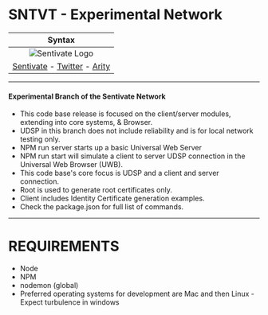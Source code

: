 # SNTVT - Experimental Network

| Syntax      |
| :----: |
| ![Sentivate Logo](https://sentivate.com/wp-content/uploads/brizy/12/assets/images/iW=1200&iH=any/70e94477b15f379a2717c387bf335188.png)|
|[Sentivate](https://sentivate.com) - [Twitter](https://twitter.com/sentivate) - [Arity](https://arity.company)|
---
#### Experimental Branch of the Sentivate Network
- This code base release is focused on the client/server modules, extending into core systems, & Browser.  
- UDSP in this branch does not include reliability and is for local network testing only.  
- NPM run server starts up a basic Universal Web Server
- NPM run start will simulate a client to server UDSP connection in the Universal Web Browser (UWB).  
- This code base's core focus is UDSP and a client and server connection.  
- Root is used to generate root certificates only.  
- Client includes Identity Certificate generation examples.
- Check the package.json for full list of commands.  
---
# REQUIREMENTS
- Node
- NPM
- nodemon (global)
- Preferred operating systems for development are Mac and then Linux - Expect turbulence in windows
